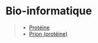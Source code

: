 ﻿# Bio-informatique

> - [Protéine](https://fr.wikipedia.org/wiki/Prot%C3%A9ine)
> - [Prion (protéine)](https://fr.wikipedia.org/wiki/Prion_%28prot%C3%A9ine%29)